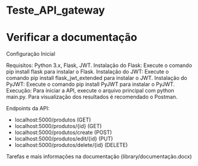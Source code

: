 # Teste_API_gateway
# Verificar a documentação

Configuração Inicial

Requisitos: Python 3.x, Flask, JWT.
Instalação do Flask: Execute o comando pip install flask para instalar o Flask.
Instalação do JWT: Execute o comando pip install flask_jwt_extended para instalar o JWT.
Instalação do PyJWT:  Execute o comando pip install PyJWT  para instalar o PyJWT.
Execução: Para iniciar a API, execute o arquivo principal com python main.py.
Para visualização dos resultados é recomendado o Postman.

Endpoints da API:
- localhost:5000/produtos (GET)
- localhost:5000/produtos/{id} (GET)
- localhost:5000/produtos/create (POST)
- localhost:5000/produtos/edit/{id} (PUT)
- localhost:5000/produtos/delete/{id} (DELETE)

Tarefas e mais informações na documentação (library/documentação.docx)
